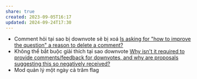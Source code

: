 ```yaml
---
share: true
created: 2023-09-05T16:17
updated: 2024-09-24T17:30
---
```

- Comment hỏi tại sao bị downvote sẽ bị xoá [Is asking for "how to improve the question" a reason to delete a comment?](https://meta.stackoverflow.com/q/386369/3416774)
- Không thể bắt buộc giải thích tại sao downvote [Why isn't it required to provide comments/feedback for downvotes, and why are proposals suggesting this so negatively received?](https://meta.stackoverflow.com/q/357436/3416774)
- Mod quản lý một ngày cả trăm flag